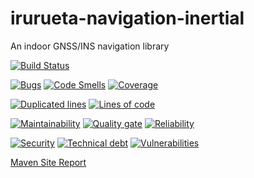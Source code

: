 # irurueta-navigation-inertial
An indoor GNSS/INS navigation library

[![Build Status](https://travis-ci.org/albertoirurueta/irurueta-navigation-inertial.svg?branch=master)](https://travis-ci.org/albertoirurueta/irurueta-navigation-inertial)


[![Bugs](https://sonarcloud.io/api/project_badges/measure?project=albertoirurueta_irurueta-navigation-inertial&metric=bugs)](https://sonarcloud.io/dashboard?id=albertoirurueta_irurueta-navigation-inertial)
[![Code Smells](https://sonarcloud.io/api/project_badges/measure?project=albertoirurueta_irurueta-navigation-inertial&metric=code_smells)](https://sonarcloud.io/dashboard?id=albertoirurueta_irurueta-navigation-inertial)
[![Coverage](https://sonarcloud.io/api/project_badges/measure?project=albertoirurueta_irurueta-navigation-inertial&metric=coverage)](https://sonarcloud.io/dashboard?id=albertoirurueta_irurueta-navigation-inertial)

[![Duplicated lines](https://sonarcloud.io/api/project_badges/measure?project=albertoirurueta_irurueta-navigation-inertial&metric=duplicated_lines_density)](https://sonarcloud.io/dashboard?id=albertoirurueta_irurueta-navigation-inertial)
[![Lines of code](https://sonarcloud.io/api/project_badges/measure?project=albertoirurueta_irurueta-navigation-inertial&metric=ncloc)](https://sonarcloud.io/dashboard?id=albertoirurueta_irurueta-navigation-inertial)

[![Maintainability](https://sonarcloud.io/api/project_badges/measure?project=albertoirurueta_irurueta-navigation-inertial&metric=sqale_rating)](https://sonarcloud.io/dashboard?id=albertoirurueta_irurueta-navigation-inertial)
[![Quality gate](https://sonarcloud.io/api/project_badges/measure?project=albertoirurueta_irurueta-navigation-inertial&metric=alert_status)](https://sonarcloud.io/dashboard?id=albertoirurueta_irurueta-navigation-inertial)
[![Reliability](https://sonarcloud.io/api/project_badges/measure?project=albertoirurueta_irurueta-navigation-inertial&metric=reliability_rating)](https://sonarcloud.io/dashboard?id=albertoirurueta_irurueta-navigation-inertial)

[![Security](https://sonarcloud.io/api/project_badges/measure?project=albertoirurueta_irurueta-navigation-inertial&metric=security_rating)](https://sonarcloud.io/dashboard?id=albertoirurueta_irurueta-navigation-inertial)
[![Technical debt](https://sonarcloud.io/api/project_badges/measure?project=albertoirurueta_irurueta-navigation-inertial&metric=sqale_index)](https://sonarcloud.io/dashboard?id=albertoirurueta_irurueta-navigation-inertial)
[![Vulnerabilities](https://sonarcloud.io/api/project_badges/measure?project=albertoirurueta_irurueta-navigation-inertial&metric=vulnerabilities)](https://sonarcloud.io/dashboard?id=albertoirurueta_irurueta-navigation-inertial)

[Maven Site Report](http://albertoirurueta.github.io/irurueta-navigation-inertial)

